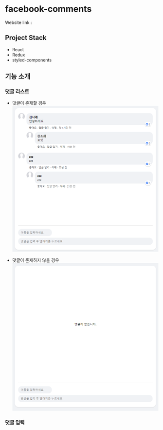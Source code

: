 # facebook-comments

Website link :

## Project Stack

- React
- Redux
- styled-components

## 기능 소개

### 댓글 리스트

- 댓글이 존재할 경우
  ![commentslist](/images/commentsList.png?raw=true)

- 댓글이 존재하지 않을 경우
  ![noCommentslist](/images/noCommentsList.png?raw=true)

### 댓글 입력

